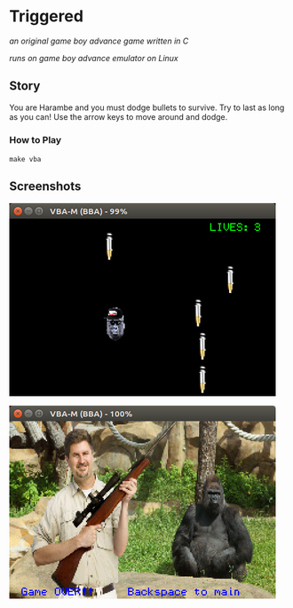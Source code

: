 # Triggered
_an original game boy advance game written in C_

_runs on game boy advance emulator on Linux_

## Story
You are Harambe and you must dodge bullets to survive. Try to last as long as you can! Use the arrow keys to move around and dodge.

### How to Play

```{r, engine='shell', count_lines}
make vba
```

## Screenshots

![Screenshot](gameplay.png)

![Screenshot](harambeGameOver.png)
